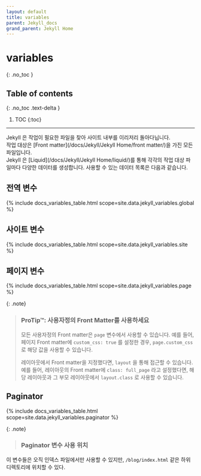 ```yaml
---
layout: default
title: variables
parent: Jekyll_docs
grand_parent: Jekyll Home
---
```


# variables
{: .no_toc }

## Table of contents
{: .no_toc .text-delta }

1. TOC
{:toc}

---

<!--
Jekyll traverses your site looking for files to process. Any files with
[front matter](/docs/front-matter/) are subject to processing. For each of these
files, Jekyll makes a variety of data available via the [Liquid](/docs/liquid/).
The following is a reference of the available data.
-->
Jekyll 은 작업이 필요한 파일을 찾아 사이트 내부를 이리저리 돌아다닙니다.    
작업 대상은 [Front matter](/docs/Jekyll/Jekyll Home/front matter/)을 가진 모든 파일입니다.    
Jekyll 은 [Liquid](/docs/Jekyll/Jekyll Home/liquid/)를 통해 각각의 작업 대상 파일마다 다양한 데이터를 생성합니다.
사용할 수 있는 데이터 목록은 다음과 같습니다.

<!--
## Global Variables
-->
## 전역 변수

{% include docs_variables_table.html scope=site.data.jekyll_variables.global %}

<!--
## Site Variables
-->
## 사이트 변수

{% include docs_variables_table.html scope=site.data.jekyll_variables.site %}

<!--
## Page Variables
-->
## 페이지 변수

{% include docs_variables_table.html scope=site.data.jekyll_variables.page %}


{: .note}
> <div class="note">
> <!--
>  <h5>ProTip™: Use Custom Front Matter</h5>
>-->
>  <h3 ><bold>ProTip™: 사용자정의 Front Matter를 사용하세요</bold></h3>
>  <p>
><!--
>    Any custom front matter that you specify will be available under
>    <code>page</code>. For example, if you specify <code>custom_css: true</code>
>    in a page’s front matter, that value will be available as <code>page.custom_css</code>.
>-->
>    모든 사용자정의 Front matter은 <code>page</code> 변수에서 사용할 수 있습니다.
>    예를 들어, 페이지 Front matter에 <code>custom_css: true</code> 를 설정한 경우,
>    <code>page.custom_css</code> 로 해당 값을 사용할 수 있습니다.
>  </p>
>  <p>
><!--
>    If you specify front matter in a layout, access that via <code>layout</code>.
>    For example, if you specify <code>class: full_page</code> in a layout’s front matter,
>    that value will be available as <code>layout.class</code> in the layout and its parents.
>-->
>    레이아웃에서 Front matter을 지정했다면, <code>layout</code> 을 통해 접근할 수 있습니다.
>    예를 들어, 레이아웃의 Front matter에 <code>class: full_page</code> 라고 설정했다면,
>    해당 레이아웃과 그 부모 레이아웃에서 <code>layout.class</code> 로 사용할 수 있습니다.
>  </p>
></div>

## Paginator

{% include docs_variables_table.html scope=site.data.jekyll_variables.paginator %}

{: .note}
> <h3>Paginator 변수 사용 위치</h3>
이 변수들은 오직 인덱스 파일에서만 사용할 수 있지만, <code>/blog/index.html</code> 같은
하위 디렉토리에 위치할 수 있다.

